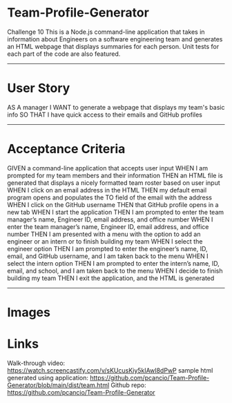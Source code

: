 # Team-Profile-Generator
Challenge 10
This is a Node.js command-line application that takes in information about Engineers on a software engineering team and generates an HTML webpage that displays summaries for each person. Unit tests for each part of the code are also featured.

---

# User Story
AS A manager
I WANT to generate a webpage that displays my team's basic info
SO THAT I have quick access to their emails and GitHub profiles

---

# Acceptance Criteria
GIVEN a command-line application that accepts user input
WHEN I am prompted for my team members and their information
THEN an HTML file is generated that displays a nicely formatted team roster based on user input
WHEN I click on an email address in the HTML
THEN my default email program opens and populates the TO field of the email with the address
WHEN I click on the GitHub username
THEN that GitHub profile opens in a new tab
WHEN I start the application
THEN I am prompted to enter the team manager’s name, Engineer ID, email address, and office number
WHEN I enter the team manager’s name, Engineer ID, email address, and office number
THEN I am presented with a menu with the option to add an engineer or an intern or to finish building my team
WHEN I select the engineer option
THEN I am prompted to enter the engineer’s name, ID, email, and GitHub username, and I am taken back to the menu
WHEN I select the intern option
THEN I am prompted to enter the intern’s name, ID, email, and school, and I am taken back to the menu
WHEN I decide to finish building my team
THEN I exit the application, and the HTML is generated

---

# Images 

# Links

Walk-through video: https://watch.screencastify.com/v/sKUcusKiy5kIAwI8dPwP
sample html generated using application: https://github.com/pcancio/Team-Profile-Generator/blob/main/dist/team.html
Github repo: https://github.com/pcancio/Team-Profile-Generator



